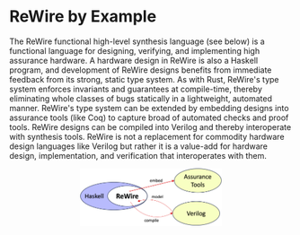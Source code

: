 # ReWire by Example

The ReWire functional high-level synthesis language (see below) is a functional language for designing, verifying, and implementing high assurance hardware. A hardware design in ReWire is also a Haskell program, and development of ReWire designs benefits from immediate feedback from its strong, static type system. As with Rust, ReWire's type system enforces invariants and guarantees at compile-time, thereby eliminating whole classes of bugs statically in a lightweight, automated manner. ReWire's type system can be extended by embedding designs into assurance tools (like Coq) to capture broad of automated checks and proof tools. ReWire designs can be compiled into Verilog and thereby interoperate with synthesis tools. ReWire is not a replacement for commodity hardware design languages like Verilog but rather it is a value-add for hardware design, implementation, and verification that interoperates with them.

<p align="center"><img src="images/ReWireUses.png"  style="height:50%; width:50%" ></p>
